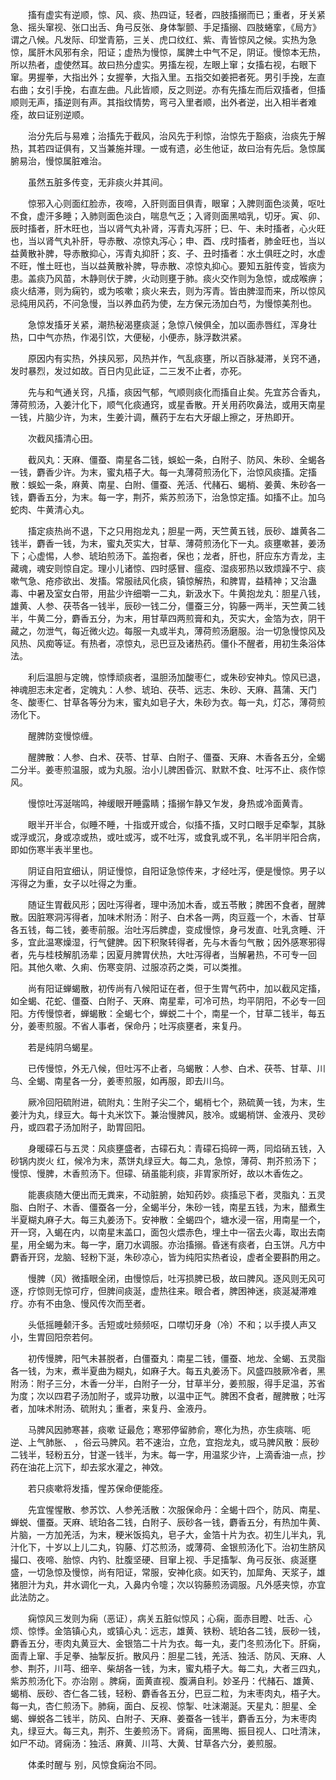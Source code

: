 <!-- { "loadSidebar": true } -->
　　搐有虚实有逆顺，惊、风、痰、热四证，轻者，四肢搐搦而已；重者，牙关紧急、摇头窜视、张口出舌、角弓反张、身体掣颤、手足搐搦、四肢蜷挛，《局方》谓之八候。凡发际、印堂青筋，三关、虎口纹红、紫、青皆惊风之候。实热为急惊，属肝木风邪有余，阳证；虚热为慢惊，属脾土中气不足，阴证。慢惊本无热，所以热者，虚使然耳。故曰热分虚实。男搐左视，左眼上窜；女搐右视，右眼下窜。男握拳，大指出外；女握拳，大指入里。五指交如姜把者死。男引手挽，左直右曲；女引手挽，右直左曲。凡此皆顺，反之则逆。亦有先搐左而后双搐者，但搐顺则无声，搐逆则有声。其指纹情势，弯弓入里者顺，出外者逆，出入相半者难痊，故曰证别逆顺。

　　治分先后与易难；治搐先于截风，治风先于利惊，治惊先于豁痰，治痰先于解热，其若四证俱有，又当兼施并理。一或有遗，必生他证，故曰治有先后。急惊属腑易治，慢惊属脏难治。

　　虽然五脏多传变，无非痰火并其间。

　　惊邪入心则面红脸赤，夜啼，入肝则面目俱青，眼窜；入脾则面色淡黄，呕吐不食，虚汗多睡；入肺则面色淡白，喘息气乏；入肾则面黑啮乳，切牙。寅、卯、辰时搐者，肝木旺也，当以肾气丸补肾，泻青丸泻肝；巳、午、未时搐者，心火旺也，当以肾气丸补肝，导赤散、凉惊丸泻心；申、酉、戌时搐者，肺金旺也，当以益黄散补脾，导赤散抑心，泻青丸抑肝；亥、子、丑时搐者：水土俱旺之时，水虚不旺，惟土旺也，当以益黄散补脾，导赤散、凉惊丸抑心。要知五脏传变，皆痰为患。盖痰乃风苗，木静则伏于脾，火动则壅于肺。痰火交作则为急惊，或成喉痹；痰火结滞，则为痫钓，或为咳嗽；痰火来去，则为泻青。皆由脾湿而来，所以惊风忌纯用风药，不问急慢，当以养血药为使，左方保元汤加白芍，为慢惊美剂也。

　　急惊发搐牙关紧，潮热秘渴壅痰涎；急惊八候俱全，加以面赤唇红，浑身壮热，口中气亦热，作渴引饮，大便秘，小便赤，脉浮数洪紧。

　　原因内有实热，外挟风邪，风热并作，气乱痰壅，所以百脉凝滞，关窍不通，发时暴烈，发过如故。百日内见此证，二三发不止者，亦死。

　　先与和气通关窍，凡搐，痰因气郁，气顺则痰化而搐自止矣。先宜苏合香丸，薄荷煎汤，入姜汁化下，顺气化痰通窍，或星香散。开关用药吹鼻法，或用天南星一钱，片脑少许，为末，生姜汁调，蘸药于左右大牙龈上擦之，牙热即开。

　　次截风搐清心田。

　　截风丸：天麻、僵蚕、南星各二钱，蜈蚣一条，白附子、防风、朱砂、全蝎各一钱，麝香少许。为末，蜜丸梧子大。每一丸薄荷煎汤化下，治惊风痰搐。定搐散：蜈蚣一条，麻黄、南星、白附、僵蚕、羌活、代赭石、蝎梢、姜黄、朱砂各一钱，麝香五分，为末。每一字，荆芥，紫苏煎汤下，治急惊定搐。如搐不止。加乌蛇肉、牛黄清心丸。

　　搐定痰热尚不退，下之只用抱龙丸；胆星一两，天竺黄五钱，辰砂、雄黄各二钱半，麝香一钱，为末，蜜丸芡实大，甘草、薄荷煎汤化下一丸。痰壅嗽甚，姜汤下；心虚惕，人参、琥珀煎汤下。盖抱者，保也；龙者，肝也，肝应东方青龙，主藏魂，魂安则惊自定。理小儿诸惊、四时感冒、瘟疫、湿痰邪热以致烦躁不宁、痰嗽气急、疮疹欲出、发搐。常服祛风化痰，镇惊解热，和脾胃，益精神；又治蛊毒、中暑及室女白带，用盐少许细嚼一二丸，新汲水下。牛黄抱龙丸：胆星八钱，雄黄、人参、茯苓各一钱半，辰砂一钱二分，僵蚕三分，钩藤一两半，天竺黄二钱半，牛黄二分，麝香五分，为末，用甘草四两煎膏和丸，芡实大，金箔为衣，阴干藏之，勿泄气，每近微火边。每服一丸或半丸，薄荷煎汤磨服。治一切急慢惊风及风热、风痴等证。有热者，凉惊丸，忌巴豆及诸热药。僵仆不醒者，用初生条浴体法。

　　利后温胆与定魄，惊悸顽痰者，温胆汤加酸枣仁，或朱砂安神丸。惊风已退，神魂胆志未定者，定魄丸：人参、琥珀、茯苓、远志、朱砂、天麻、菖蒲、天门冬、酸枣仁、甘草各等分为末，蜜丸如皂子大，朱砂为衣。每一丸，灯芯，薄荷煎汤化下。

　　醒脾防变慢惊缠。

　　醒脾散：人参、白术、茯苓、甘草、白附子、僵蚕、天麻、木香各五分，全蝎二分半。姜枣煎温服，或为丸服。治小儿脾困昏沉、默默不食、吐泻不止、痰作惊风。

　　慢惊吐泻涎喘鸣，神缓眼开睡露睛；搐搦乍静又乍发，身热或冷面黄青。

　　眼半开半合，似睡不睡，十指或开或合，似搐不搐，又时口眼手足牵掣，其脉或浮或沉，身或凉或热，或吐或泻，或不吐泻，或食乳或不乳，名半阴半阳合病，即如伤寒半表半里也。

　　阴证自阳宜细认，阴证慢惊，自阳证急惊传来，才经吐泻，便是慢惊。男子以泻得之为重，女子以吐得之为重。

　　随证生胃截风形；因吐泻得者，理中汤加木香，或五苓散；脾困不食者，醒脾散。因脏寒洞泻得者，加味术附汤：附子、白术各一两，肉豆蔻一个，木香、甘草各五钱，每二钱，姜枣前服。治吐泻后脾虚，变成慢惊，身弓发直、吐乳贪睡、汗多，宜此温寒燥湿，行气健脾。因下积聚转得者，先与木香匀气散；因外感寒邪得者，先与桂枝解肌汤辈；因夏月脾胃伏热，大吐泻得者，当解暑热，不可专一回阳。其他久嗽、久痢、伤寒变阴、过服凉药之类，可以类推。

　　尚有阳证蝉蝎散，初传尚有八候阳证在者，但于生胃气药中，加以截风定搐，如全蝎、花蛇、僵蚕、白附子、天麻、南星辈，可冷可热，均平阴阳，不必专一回阳。方传慢惊者，蝉蝎散：全蝎七个，蝉蜕二十个，南星一个，甘草二钱半，每五分，姜枣煎服。不省人事者，保命丹；吐泻痰壅者，来复丹。

　　若是纯阴乌蝎星。

　　已传慢惊，外无八候，但吐泻不止者，乌蝎散：人参、白术、茯苓、甘草、川乌、全蝎、南星各一分，姜枣煎服，如再服，即去川乌。

　　厥冷回阳硫附进，硫附丸：生附子尖二个，蝎梢七个，熟硫黄一钱，为末，生姜汁为丸，绿豆大。每十丸米饮下。兼治慢脾风，肢冷。或蝎梢饼、金液丹、灵砂丹，或四君子汤加附子，助胃回阳。

　　身暖礞石与五灵：风痰壅盛者，古礞石丸：青礞石捣碎一两，同焰硝五钱，入砂锅内炭火 红，候冷为末，蒸饼丸绿豆大。每二丸，急惊，薄荷、荆芥煎汤下；慢惊、慢脾，木香煎汤下。但礞、硝虽能利痰，非胃家所好，故以木香佐之。

　　能裹痰随大便出而无粪来，不动脏腑，始知药妙。痰搐忌下者，灵脂丸：五灵脂、白附子、木香、僵蚕各一分，全蝎半分，朱砂一钱，南星五钱，为末，醋煮生半夏糊丸麻子大。每三丸姜汤下。安神散：全蝎四个，塘水浸一宿，用南星一个，开一窍，入蝎在内，以南星末盖口，面包火煨赤色，埋土中一宿去火毒，取出去南星，用全蝎为末。每一字，磨刀水调服。亦治搐搦。昏迷有痰者，白玉饼。凡方中麝香开窍，龙脑、轻粉下涎，朱砂凉心，皆为纯阳实热者设，虚者全要斟酌用之。

　　慢脾（风）微搐眼全闭，由慢惊后，吐泻损脾已极，故曰脾风。逐风则无风可逐，疗惊则无惊可疗，但脾间痰涎，虚热往来。眼合者，脾困神迷，痰涎凝滞难疗。亦有不由急、慢风传次而至者。

　　头低摇睡颡汗多。舌短或吐频频呕，口噤切牙身（冷）不和；以手摸人声又小，生胃回阳奈若何。

　　初传慢脾，阳气未甚脱者，白僵蚕丸：南星二钱，僵蚕、地龙、全蝎、五灵脂各一钱，为末，煮半夏曲为糊丸，如麻子大。每五丸姜汤下。风盛四肢厥冷者，黑附汤：附子三分，木香一分半，白附子一分，甘草半分，姜煎服，得手足温，苏省为度；次以四君子汤加附子，或异功散，以温中正气。脾困不食者，醒脾散；吐泻者，加味术附汤、硫附丸；重者，来复丹、金液丹。

　　马脾风因肺寒甚，痰嗽 证最危；寒邪停留肺俞，寒化为热，亦生痰喘、呃逆、上气肺胀、 ，俗云马脾风。若不速治，立危，宜抱龙丸，或马脾风散：辰砂二钱半，轻粉五分，甘遂一钱半，为末。每一字，用温浆少许，上滴香油一点，抄药在油花上沉下，却去浆水灌之，神效。

　　若只痰嗽将发搐，惺苏保命便能痊。

　　先宜惺惺散、参苏饮、人参羌活散：次服保命丹：全蝎十四个，防风、南星、蝉蜕、僵蚕。天麻、琥珀各二钱，白附子、辰砂各一钱，麝香五分，有热加牛黄、片脑，一方加羌活，为末，粳米饭捣丸，皂子大，金箔十片为衣。初生儿半丸，乳汁化下，十岁以上儿二丸，钩藤、灯芯煎汤，或薄荷、金银煎汤化下。治初生脐风撮口、夜啼、胎惊、内钓、肚腹坚硬、目窜上视、手足搐掣、角弓反张、痰涎壅盛，一切急惊及慢惊，尚有阳证，常服，安神化痰。如天钓，加犀角、天浆子，雄猪胆汁为丸，井水调化一丸，入鼻内令嚏；次以钩藤煎汤调服。凡外感夹惊，亦宜此法防之。

　　痫惊风三发则为痫（恶证），病关五脏似惊风；心痫，面赤目瞪、吐舌、心烦、惊悸。金箔镇心丸，或镇心丸：远志，雄黄、铁粉、琥珀各二钱，辰砂一钱，麝香五分，枣肉丸黄豆大、金银箔二十片为衣。每一丸，麦门冬煎汤化下。肝痫，面青上窜、手足拳、抽掣反折。散风丹：胆星二钱，羌活、独活、防风、天麻、人参、荆芥，川芎、细辛、柴胡各一钱，为末，蜜丸梧子大。每二丸，大者三四丸，紫苏煎汤化下。亦治刚 。脾痫，面黄直视、腹满自利。妙圣丹：代赭石、雄黄、蝎梢、辰砂、杏仁各二钱，轻粉、麝香各五分，巴豆二粒，为末枣肉丸，梧子大。每一丸，杏仁煎汤下。肺痫，面白、反视、惊掣、吐沫潮涎。天星丸：胆星、全蝎、蝉蜕各二钱半，防风、白附子、天麻、姜蚕各一钱半，麝香五分，为末枣肉丸，绿豆大。每三丸，荆芥、生姜煎汤下。肾痫，面黑晦、振目视人、口吐清沫，如尸不动。肾痫汤：独活、麻黄、川芎、大黄、甘草各六分，姜煎服。

　　体柔时醒与 别，风惊食痫治不同。

